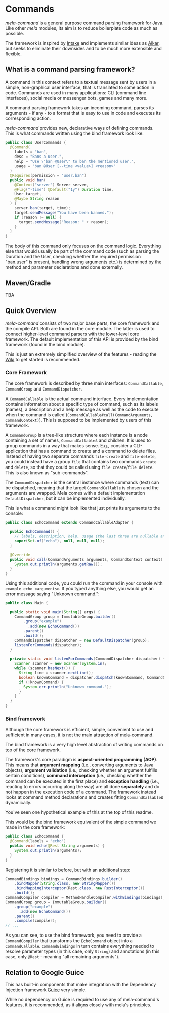 # Commands
*mela-command* is a general purpose command parsing framework for Java. 
Like other *mela* modules, its aim is to reduce boilerplate code as much as possible.

The framework is inspired by [Intake](https://github.com/EngineHub/Intake) and implements 
similar ideas as [Aikar](https://github.com/aikar/commands), but seeks to eliminate their 
downsides and to be much more extensible and flexible.

## What is a command parsing framework?
A command in this context refers to a textual message sent by users in a simple, non-graphical 
user interface, that is translated to some action in code.
Commands are used in many applications: CLI (command line interfaces), social 
media or messenger bots, games and many more.

A command parsing framework takes an incoming command, parses its arguments - if any -
to a format that is easy to use in code and executes its corresponding action.

*mela-command* provides new, declarative ways of defining commands. 
This is what commands written using the bind framework look like:

```java
public class UserCommands {
  @Command(
    labels = "ban",  
    desc = "Bans a user.", 
    help = "Use \"ban @User\" to ban the mentioned user.",
    usage = "ban @User [--time <value>] <reason>"
  )
  @Requires(permission = "user.ban")
  public void ban(
    @Context("server") Server server,
    @Flag("-time") @Default("1y") Duration time,
    User target,
    @Maybe String reason
  ) {
    server.ban(target, time);
    target.sendMessage("You have been banned.");
    if (reason != null) {
      target.sendMessage("Reason: " + reason);
    }
  }
}
```
The body of this command only focuses on the command logic. Everything else that would 
usually be part of the command code (such as parsing the Duration and the User, 
checking whether the required permission "ban.user" is present, handling wrong arguments 
etc.) is determined by the method and parameter declarations and done externally.

## Maven/Gradle
TBA

## Quick Overview
*mela-command* consists of two major base parts, the core framework and the 
compile API. Both are found in the core module. 
The latter is used to connect higher-level command parsers with the lower-level 
core framework. The default implementation of this API is provided by the bind framework 
(found in the bind module).

This is just an extremely simplified overview of the features - reading the 
[Wiki]() to get started is recommended.

### Core Framework
The core framework is described by three main interfaces: 
`CommandCallable`, `CommandGroup` and `CommandDispatcher`.

A `CommandCallable` is the actual command interface. Every implementation contains 
information about a specific type of command, such as its labels (names), 
a description and a help message as well as the code to execute when the command is called 
(`CommandCallable#call(CommandArguments, CommandContext)`). This is supposed to be 
implemented by users of this framework.

A `CommandGroup` is a tree-like structure where each instance is a node containing a set of
names, `CommandCallable`s and children. It is used to group commands in a way that makes
sense. E.g., consider a CLI-application that has a command to create and a command to delete
files. Instead of having two separate commands `file-create` and `file-delete`, you could 
instead have a group `file` that contains two commands `create` and `delete`, so that they
could be called using `file create`/`file delete`. This is also known as "sub-commands".

The `CommandDispatcher` is the central instance where commands (text) can be dispatched,
meaning that the target `CommandCallable` is chosen and the arguments are wrapped.
Mela comes with a default implementation `DefaultDispatcher`, but it can be implemented 
individually.

This is what a command might look like that just prints its arguments to the console:
```java
public class EchoCommand extends CommandCallableAdapter {

  public EchoCommand() {
    // labels, description, help, usage (the last three are nullable and not required here)
    super(Set.of("echo"), null, null, null);
  }

  @Override
  public void call(CommandArguments arguments, CommandContext context) {
    System.out.println(arguments.getRaw());
  }
}
```
Using this additional code, you could run the command in your console with 
`example echo <arguments>`. If you typed anything else, you would get an error message saying
"Unknown command.":
```java
public class Main {

  public static void main(String[] args) {
    CommandGroup group = ImmutableGroup.builder()
        .group("example")
          .add(new EchoCommand())
        .parent()
        .build();
    CommandDispatcher dispatcher = new DefaultDispatcher(group);
    listenForCommands(dispatcher);
  }
  
  private static void listenForCommands(CommandDispatcher dispatcher) {
    Scanner scanner = new Scanner(System.in);
    while (scanner.hasNext()) {
      String line = scanner.nextLine();
      boolean knownCommand = dispatcher.dispatch(knownCommand, CommandContext.create());
      if (!knownCommand) {
        System.err.println("Unknown command.");
      }
    }
  }   
}
```

### Bind framework
Although the core framework is efficient, simple, convenient to use and sufficient 
in many cases, it is not the main attraction of mela-command. 

The bind framework is a very high level abstraction of writing commands on
top of the core framework. 

The framework's core paradigm is **aspect-oriented programming (AOP)**. This means that
**argument mapping** (i.e., converting arguments to Java objects), **argument validation** 
(i.e., checking whether an argument fulfills certain conditions), **command interception** 
(i.e., checking whether the command can be executed in the first place) and 
**exception handling** (i.e., reacting to errors occurring along the way) are all done 
**separately** and do not happen in the execution code of a command. The framework instead 
looks at command method declarations and creates fitting `CommandCallable`s dynamically.

You've seen one hypothetical example of this at the top of this readme. 

This would be the bind framework equivalent of the simple command we made 
in the core framework:

```java
public class EchoCommand {
  @Command(labels = "echo")
  public void echo(@Rest String arguments) {
    System.out.println(arguments);
  }
}
```

Registering it is similar to before, but with an additional step:
```java
CommandBindings bindings = CommandBindings.builder()
    .bindMapper(String.class, new StringMapper())
    .bindMappingInterceptor(Rest.class, new RestInterceptor())
    .build();
CommandCompiler compiler = MethodHandleCompiler.withBindings(bindings);
CommandGroup group = ImmutableGroup.builder()
    .group("example")
      .add(new EchoCommand())
    .parent()
    .compile(compiler);
// ...
```

As you can see, to use the bind framework, you need to provide a `CommandCompiler` that
transforms the `EchoCommand` object into a `CommandCallable`. `CommandBindings` in turn
contains everything needed to resolve parameter types (in this case, only `String`) 
and annotations (in this case, only `@Rest` - meaning "all remaining arguments").

## Relation to Google Guice
This has built-in components that make integration with the Dependency Injection framework
[Guice](https://github.com/google/guice) very simple.

While no dependency on Guice is required to use any of mela-command's features, it is
recommended, as it aligns closely with mela's principles.